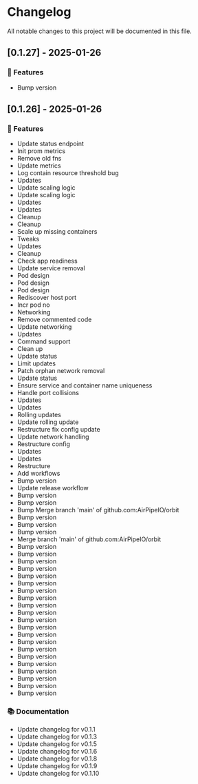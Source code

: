 # Changelog

All notable changes to this project will be documented in this file.

## [0.1.27] - 2025-01-26

### 🚀 Features

- Bump version

## [0.1.26] - 2025-01-26

### 🚀 Features

- Update status endpoint
- Init prom metrics
- Remove old fns
- Update metrics
- Log contain resource threshold bug
- Updates
- Update scaling logic
- Update scaling logic
- Updates
- Updates
- Cleanup
- Cleanup
- Scale up missing containers
- Tweaks
- Updates
- Cleanup
- Check app readiness
- Update service removal
- Pod design
- Pod design
- Pod design
- Rediscover host port
- Incr pod no
- Networking
- Remove commented code
- Update networking
- Updates
- Command support
- Clean up
- Update status
- Limit updates
- Patch orphan network removal
- Update status
- Ensure service and container name uniqueness
- Handle port collisions
- Updates
- Updates
- Rolling updates
- Update rolling update
- Restructure fix config update
- Update network handling
- Restructure config
- Updates
- Updates
- Restructure
- Add workflows
- Bump version
- Update release workflow
- Bump version
- Bump version
- Bump Merge branch 'main' of github.com:AirPipeIO/orbit
- Bump version
- Bump version
- Bump version
- Merge branch 'main' of github.com:AirPipeIO/orbit
- Bump version
- Bump version
- Bump version
- Bump version
- Bump version
- Bump version
- Bump version
- Bump version
- Bump version
- Bump version
- Bump version
- Bump version
- Bump version
- Bump version
- Bump version
- Bump version
- Bump version
- Bump version
- Bump version
- Bump version
- Bump version

### 📚 Documentation

- Update changelog for v0.1.1
- Update changelog for v0.1.3
- Update changelog for v0.1.5
- Update changelog for v0.1.6
- Update changelog for v0.1.8
- Update changelog for v0.1.9
- Update changelog for v0.1.10

<!-- generated by git-cliff -->
